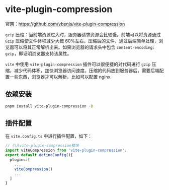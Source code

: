 # vite-plugin-compression

官网：<https://github.com/vbenjs/vite-plugin-compression>

`gzip` 压缩：当前端资源过大时，服务器请求资源会比较慢。前端可以将资源通过 `Gzip` 压缩使文件体积减少大概 60%左右，压缩后的文件，通过后端简单处理，浏览器可以将其正常解析出来。如果浏览器的请求头中包含 `content-encoding: gzip`，即证明浏览器支持该属性。

`vite` 中使用 `vite-plugin-compression` 插件可以很便捷的对代码进行 `gzip` 压缩，减少代码体积，加快浏览器访问速度。压缩的代码放到服务器后，需要后端配置一些东西，浏览器才可以解析。比如可以配置 nginx.

## 依赖安装

```sh
pnpm install vite-plugin-compression -D
```

## 插件配置

在 `vite.config.ts` 中进行插件配置，如下：

```ts
// 引入vite-plugin-compression模块
import viteCompression from 'vite-plugin-compression';
export default defineConfig(){
  plugins:[
    ...
    viteCompression()
    ...
  ]
}
```
